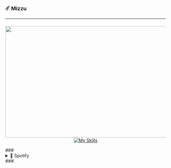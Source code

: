 ### ☄️ Mizzu
---
###
<div align="center">
  
<!--Img-->

<div align="center">
  <img align="right" height="350" width="600" src="https://media.tenor.com/On7nVJgMM7YAAAAC/your-name-kimi-no-na-wa.giff"  />
</div>


<!--Icons-->
  
[![My Skills](https://skillicons.dev/icons?i=html,css,bootstrap,tailwind,js,python)](https://skillicons.dev)

</div>
###   
<details>
  <summary>🎵 Spotify</summary>
  
![Alt text](https://spotify-recently-played-readme.vercel.app/api?user=31t5ldnl22dk6cziqtedriwbgera)
</details>
### 


